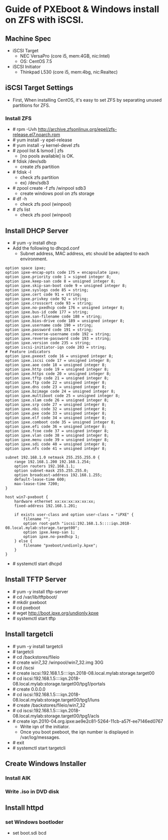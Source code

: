 # Guide of PXEboot & Windows install on ZFS with iSCSI.
## Machine Spec
- iSCSI Target
  - NEC VersaPro (core i5, mem:4GB, nic:Intel)
  - OS: CentOS 7.5
- iSCSI Initiator
  - Thinkpad L530 (core i5, mem:4bg, nic:Realtec)

## iSCSI Target Settings
- First, When installing CentOS, it's easy to set ZFS by separating unused partitions for ZFS.

### Install ZFS
- \# rpm -Uvh http://archive.zfsonlinux.org/epel/zfs-release.el7.noarch.rpm
- \# yum install -y epel-release
- \# yum install -y kernel-devel zfs
- \# zpool list & lsmod | zfs
  - [no pools available] is OK.
- \# fdisk /dev/sdb
  - create zfs partition
- \# fdisk -l
  - check zfs partition
  - ex) /dev/sdb3
- \# zpool create -f zfs /winpool sdb3
  - create windows pool on zfs storage
- \# df -h
  - check zfs pool (winpool)
- \# zfs list
  - check zfs pool (winpool)

## Install DHCP Server
- \# yum -y install dhcp
- Add the following to dhcpd.conf
  - Subnet address, MAC address, etc should be adapted to each environment.
```
option space ipxe;
option ipxe-encap-opts code 175 = encapsulate ipxe;
option ipxe.priority code 1 = signed integer 8;
option ipxe.keep-san code 8 = unsigned integer 8;
option ipxe.skip-san-boot code 9 = unsigned integer 8;
option ipxe.syslogs code 85 = string;
option ipxe.cert code 91 = string;
option ipxe.privkey code 92 = string;
option ipxe.crosscert code 93 = string;
option ipxe.no-pxedhcp code 176 = unsigned integer 8;
option ipxe.bus-id code 177 = string;
option ipxe.san-filename code 188 = string;
option ipxe.bios-drive code 189 = unsigned integer 8;
option ipxe.username code 190 = string;
option ipxe.password code 191 = string;
option ipxe.reverse-username code 192 = string;
option ipxe.reverse-password code 193 = string;
option ipxe.version code 235 = string;
option iscsi-initiator-iqn code 203 = string;
# Feature indicators
option ipxe.pxeext code 16 = unsigned integer 8;
option ipxe.iscsi code 17 = unsigned integer 8;
option ipxe.aoe code 18 = unsigned integer 8;
option ipxe.http code 19 = unsigned integer 8;
option ipxe.https code 20 = unsigned integer 8;
option ipxe.tftp code 21 = unsigned integer 8;
option ipxe.ftp code 22 = unsigned integer 8;
option ipxe.dns code 23 = unsigned integer 8;
option ipxe.bzimage code 24 = unsigned integer 8;
option ipxe.multiboot code 25 = unsigned integer 8;
option ipxe.slam code 26 = unsigned integer 8;
option ipxe.srp code 27 = unsigned integer 8;
option ipxe.nbi code 32 = unsigned integer 8;
option ipxe.pxe code 33 = unsigned integer 8;
option ipxe.elf code 34 = unsigned integer 8;
option ipxe.comboot code 35 = unsigned integer 8;
option ipxe.efi code 36 = unsigned integer 8;
option ipxe.fcoe code 37 = unsigned integer 8;
option ipxe.vlan code 38 = unsigned integer 8;
option ipxe.menu code 39 = unsigned integer 8;
option ipxe.sdi code 40 = unsigned integer 8;
option ipxe.nfs code 41 = unsigned integer 8;

subnet 192.168.1.0 netmask 255.255.255.0 {
    range 192.168.1.200 192.168.1.254;
    option routers 192.168.1.1;
    option subnet-mask 255.255.255.0;
    option broadcast-address 192.168.1.255;
    default-lease-time 600;
    max-lease-time 7200;
}

host win7-pxeboot {
    hardware ethernet xx:xx:xx:xx:xx:xx; 
    fixed-address 192.168.1.201;

    if exists user-class and option user-class = "iPXE" {
        filename "";
        option root-path "iscsi:192.168.1.5::::iqn.2018-08.local.mylab:storage.target00";
        option ipxe.keep-san 1;
        option ipxe.no-pxedhcp 1;
    } else {
        filename "pxeboot/undionly.kpxe";
    }
}
```
- \# systemctl start dhcpd

## Install TFTP Server
- \# yum -y install tftp-server 
- \# cd /var/lib/tftpboot/
- \# mkdir pxeboot
- \# cd pxeboot
- \# wget http://boot.ipxe.org/undionly.kpxe
- \# systemctl start tftp

## Install targetcli
- \# yum -y install targetcli
- \# targetcli
- \# cd /backstores/fileio
- \# create win7\_32 /winpool/win7\_32.img 30G
- \# cd /iscsi
- \# create iscsi:192.168.1.5::::iqn.2018-08.local.mylab:storage.target00
- \# cd iscsi:192.168.1.5::::iqn.2018-08.local.mylab:storage.target00/tpg1/portals
- \# create 0.0.0.0
- \# cd iscsi:192.168.1.5::::iqn.2018-08.local.mylab:storage.target00/tpg1/luns
- \# create /backstores/fileio/win7\_32
- \# cd iscsi:192.168.1.5::::iqn.2018-08.local.mylab:storage.target00/tpg1/acls
- \# create iqn.2010-04.org.ipxe:ae9e2c81-5264-11cb-a57f-ee7146ed0767
  - Write iqn of the initiator.
  - Once you boot pxeboot, the iqn number is displayed in /var/log/messages.
- \# exit
- \# systemctl start targetcli

## Create Windows Installer

### Install AIK
### Write .iso in DVD disk
## Install httpd
### set Windows bootloder
- set boot.sdi bcd 
